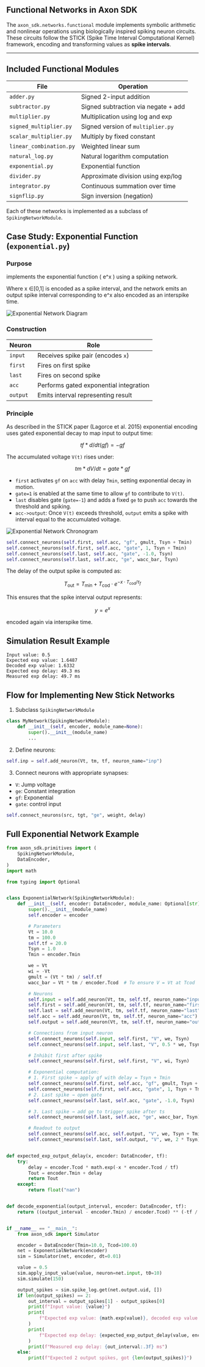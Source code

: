 ## Functional Networks in Axon SDK

The `axon_sdk.networks.functional` module implements symbolic arithmetic and nonlinear operations using biologically inspired spiking neuron circuits. These circuits follow the STICK (Spike Time Interval Computational Kernel) framework, encoding and transforming values as **spike intervals**.

---

##  Included Functional Modules

| File | Operation |
|------|-----------|
| `adder.py` | Signed 2-input addition |
| `subtractor.py` | Signed subtraction via negate + add |
| `multiplier.py` | Multiplication using log and exp |
| `signed_multiplier.py` | Signed version of `multiplier.py` |
| `scalar_multiplier.py` | Multiply by fixed constant |
| `linear_combination.py` | Weighted linear sum |
| `natural_log.py` | Natural logarithm computation |
| `exponential.py` | Exponential function |
| `divider.py` | Approximate division using exp/log |
| `integrator.py` | Continuous summation over time |
| `signflip.py` | Sign inversion (negation) |

Each of these networks is implemented as a subclass of `SpikingNetworkModule`.

## Case Study: Exponential Function (`exponential.py`)
### Purpose 
implements the exponential function \( e^x \) using a spiking network.

Where x ∈[0,1] is encoded as a spike interval, and the network emits an output spike interval corresponding to e^x also encoded as an interspike time.

![Exponential Network Diagram](../figs/exponential.png)

### Construction

| Neuron   | Role                                   |
|----------|----------------------------------------|
| `input`  | Receives spike pair (encodes `x`)      |
| `first`  | Fires on first spike                   |
| `last`   | Fires on second spike                  |
| `acc`    | Performs gated exponential integration |
| `output` | Emits interval representing result     |

### Principle 
As described in the STICK paper (Lagorce et al. 2015) exponential encoding uses gated exponential decay to map input to output time: 
```math
tf * d/dt(gf) = -gf
```
The accumulated voltage `V(t)` rises under:
```math
tm * dV/dt = gate * gf
```

* `first` activates `gf` on `acc` with delay `Tmin`, setting exponential decay in motion.
* `gate=1` is enabled at the same time to allow `gf` to contribute to `V(t)`.
* `last` disables gate (`gate=-1`) and adds a fixed `ge` to push `acc` towards the threshold and spiking.
* `acc->output`: Once `V(t)` exceeds threshold, `output` emits a spike with interval equal to the accumulated voltage.

![Exponential Network Chronogram](../figs/exp-chron.png)

```python
self.connect_neurons(self.first, self.acc, "gf", gmult, Tsyn + Tmin)
self.connect_neurons(self.first, self.acc, "gate", 1, Tsyn + Tmin)
self.connect_neurons(self.last, self.acc, "gate", -1.0, Tsyn)
self.connect_neurons(self.last, self.acc, "ge", wacc_bar, Tsyn)
```

The delay of the output spike is computed as:

$$
T_{\text{out}} = T_{\text{min}} + T_{\text{cod}} \cdot e^{-x \cdot T_{\text{cod}} / \tau_f}
$$

This ensures that the spike interval output represents:

$$
y = e^x
$$

 encoded again via interspike time.


## Simulation Result Example
```
Input value: 0.5
Expected exp value: 1.6487
Decoded exp value: 1.6332
Expected exp delay: 49.3 ms
Measured exp delay: 49.7 ms
```

## Flow for Implementing New Stick Networks
1. Subclass `SpikingNetworkModule`
```python 
class MyNetwork(SpikingNetworkModule):
    def __init__(self, encoder, module_name=None):
        super().__init__(module_name)
        ...
```
2. Define neurons:
```python 
self.inp = self.add_neuron(Vt, tm, tf, neuron_name="inp")
```
3. Connect neurons with appropriate synapses:

* `V`: Jump voltage
* `ge`: Constant integration
* `gf`: Exponential
* `gate`: control input

```python
self.connect_neurons(src, tgt, "ge", weight, delay)
```

## Full Exponential Network Example
```python
from axon_sdk.primitives import (
    SpikingNetworkModule,
    DataEncoder,
)
import math

from typing import Optional


class ExponentialNetwork(SpikingNetworkModule):
    def __init__(self, encoder: DataEncoder, module_name: Optional[str] = None) -> None:
        super().__init__(module_name)
        self.encoder = encoder

        # Parameters
        Vt = 10.0
        tm = 100.0
        self.tf = 20.0
        Tsyn = 1.0
        Tmin = encoder.Tmin

        we = Vt
        wi = -Vt
        gmult = (Vt * tm) / self.tf
        wacc_bar = Vt * tm / encoder.Tcod  # To ensure V = Vt at Tcod

        # Neurons
        self.input = self.add_neuron(Vt, tm, self.tf, neuron_name="input")
        self.first = self.add_neuron(Vt, tm, self.tf, neuron_name="first")
        self.last = self.add_neuron(Vt, tm, self.tf, neuron_name="last")
        self.acc = self.add_neuron(Vt, tm, self.tf, neuron_name="acc")
        self.output = self.add_neuron(Vt, tm, self.tf, neuron_name="output")

        # Connections from input neuron
        self.connect_neurons(self.input, self.first, "V", we, Tsyn)
        self.connect_neurons(self.input, self.last, "V", 0.5 * we, Tsyn)

        # Inhibit first after spike
        self.connect_neurons(self.first, self.first, "V", wi, Tsyn)

        # Exponential computation:
        # 1. First spike → apply gf with delay = Tsyn + Tmin
        self.connect_neurons(self.first, self.acc, "gf", gmult, Tsyn + Tmin)
        self.connect_neurons(self.first, self.acc, "gate", 1, Tsyn + Tmin)
        # 2. Last spike → open gate
        self.connect_neurons(self.last, self.acc, "gate", -1.0, Tsyn)

        # 3. Last spike → add ge to trigger spike after ts
        self.connect_neurons(self.last, self.acc, "ge", wacc_bar, Tsyn)

        # Readout to output
        self.connect_neurons(self.acc, self.output, "V", we, Tsyn + Tmin)
        self.connect_neurons(self.last, self.output, "V", we, 2 * Tsyn)


def expected_exp_output_delay(x, encoder: DataEncoder, tf):
    try:
        delay = encoder.Tcod * math.exp(-x * encoder.Tcod / tf)
        Tout = encoder.Tmin + delay
        return Tout
    except:
        return float("nan")


def decode_exponential(output_interval, encoder: DataEncoder, tf):
    return ((output_interval - encoder.Tmin) / encoder.Tcod) ** (-tf / encoder.Tcod)


if __name__ == "__main__":
    from axon_sdk import Simulator

    encoder = DataEncoder(Tmin=10.0, Tcod=100.0)
    net = ExponentialNetwork(encoder)
    sim = Simulator(net, encoder, dt=0.01)

    value = 0.5
    sim.apply_input_value(value, neuron=net.input, t0=10)
    sim.simulate(150)

    output_spikes = sim.spike_log.get(net.output.uid, [])
    if len(output_spikes) == 2:
        out_interval = output_spikes[1] - output_spikes[0]
        print(f"Input value: {value}")
        print(
            f"Expected exp value: {math.exp(value)}, decoded exp value {decode_exponential(out_interval, encoder, net.tf)}, "
        )
        print(
            f"Expected exp delay: {expected_exp_output_delay(value, encoder, net.tf):.3f} ms"
        )
        print(f"Measured exp delay: {out_interval:.3f} ms")
    else:
        print(f"Expected 2 output spikes, got {len(output_spikes)}")
```

